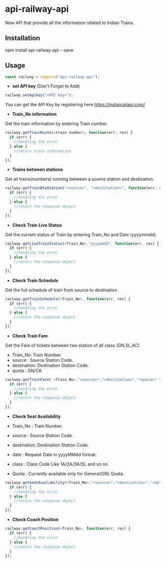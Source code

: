 # api-railway-api

New API that provide all the information related to Indian Trains.

## Installation

npm install api-railway-api --save

## Usage

```js
const railway = require("api-railway-api");
```

- **set API key** (Don't Forget to Add)

```js
railway.setApikey("<API key>");
```

You can get the API Key by registering here https://indianrailapi.com/

- **Train_No information**

Get the train information by entering Train number.

```js
railway.getTrainRoute(<train number>, function(err, res) {
  if (err) {
    //handling the error
  } else {
    //return train information
  }
});
```

- **Trains between stations**

Get all trains(numbers) running between a source station and destination.

```js
railway.getTrainBtwStation("<source>", "<destination>", function(err, res) {
  if (err) {
    //handling the error
  } else {
    //return the response object
  }
});
```

- **Check Train Live Status**

Get the current status of Train by entering Train_No and Date (yyyymmdd).

```js
railway.getLiveTrainStatus(<Train_No>,"yyyymmdd", function(err, res) {
  if (err) {
    //handling the error
  } else {
    //return the response object
  }
});
```

- **Check Train Schedule**

Get the full schedule of train from source to destination

```js
railway.getTrainSchedule(<Train_No>, function(err, res) {
  if (err) {
    //handling the error
  } else {
    //return the response object
  }
});
```

- **Check Train Fare**

Get the Fare of tickets between two station of all class (GN,SL,AC)

- Train_No: Train Number.
- source : Source Station Code.
- destination: Destination Station Code.
- quota : GN/CK

```js
railway.getTrainFare( <Train_No>,"<source>","<destination>","<quota>" function(err, res) {
  if (err) {
    //handling the error
  } else {
    //return the response object
  }
});
```

- **Check Seat Availability**

- Train_No : Train Number.
- source : Source Station Code.
- destination: Destination Station Code.
- date : Request Date in yyyyMMdd format.
- class : Class Code Like 1A/2A/3A/SL and so on.
- Quota : Currently available only for General(GN) Quata.

```js
railway.getSeatAvailability(<Train_No>,"<source>","<destination>","<date>","<class>", function(err, res) {
  if (err) {
    //handling the error
  } else {
    //return the response object
  }
});
```

- **Check Coach Position**

```js
railway.getCoachPosition(<Train_No>, function(err, res) {
  if (err) {
    //handling the error
  } else {
    //return the response object
  }
});
```
